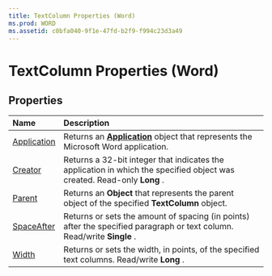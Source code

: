 ```yaml
---
title: TextColumn Properties (Word)
ms.prod: WORD
ms.assetid: c0bfa040-9f1e-47fd-b2f9-f994c23d3a49
---
```



# TextColumn Properties (Word)

## Properties



|**Name**|**Description**|
|:-----|:-----|
|[Application](textcolumn-application-property-word.md)|Returns an  **[Application](application-object-word.md)** object that represents the Microsoft Word application.|
|[Creator](textcolumn-creator-property-word.md)|Returns a 32-bit integer that indicates the application in which the specified object was created. Read-only  **Long** .|
|[Parent](textcolumn-parent-property-word.md)|Returns an  **Object** that represents the parent object of the specified **TextColumn** object.|
|[SpaceAfter](textcolumn-spaceafter-property-word.md)|Returns or sets the amount of spacing (in points) after the specified paragraph or text column. Read/write  **Single** .|
|[Width](textcolumn-width-property-word.md)|Returns or sets the width, in points, of the specified text columns. Read/write  **Long** .|

